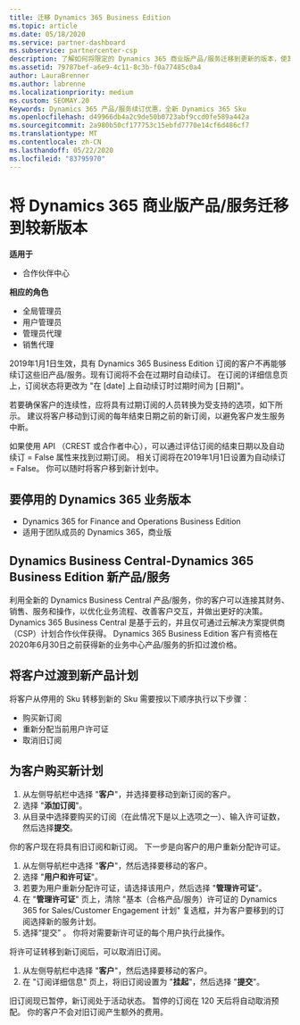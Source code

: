 ```yaml
---
title: 迁移 Dynamics 365 Business Edition
ms.topic: article
ms.date: 05/18/2020
ms.service: partner-dashboard
ms.subservice: partnercenter-csp
description: 了解如何将限定的 Dynamics 365 商业版产品/服务迁移到更新的版本，使其过期。
ms.assetid: 79787bef-a6e9-4c11-8c3b-f0a77485c0a4
author: LauraBrenner
ms.author: labrenne
ms.localizationpriority: medium
ms.custom: SEOMAY.20
Keywords: Dynamics 365 产品/服务续订优惠，全新 Dynamics 365 Sku
ms.openlocfilehash: d49966db4a2c9de50b0723abf9ccd0fe589a442a
ms.sourcegitcommit: 2a980b50cf177753c15ebfd7770e14cf6d486cf7
ms.translationtype: MT
ms.contentlocale: zh-CN
ms.lasthandoff: 05/22/2020
ms.locfileid: "83795970"
---
```

# <a name="migrate-dynamics-365-business-edition-offers-to-newer-versions"></a>将 Dynamics 365 商业版产品/服务迁移到较新版本

**适用于**

- 合作伙伴中心

**相应的角色**
- 全局管理员
- 用户管理员
- 管理员代理
- 销售代理

2019年1月1日生效，具有 Dynamics 365 Business Edition 订阅的客户不再能够续订这些旧产品/服务。现有订阅将不会在过期时自动续订。 在订阅的详细信息页上，订阅状态将更改为 "在 [date] 上自动续订时过期时间为 [日期]"。

若要确保客户的连续性，应将具有过期订阅的人员转换为受支持的选项，如下所示。 建议将客户移动到订阅的每年结束日期之前的新订阅，以避免客户发生服务中断。

如果使用 API （CREST 或合作者中心），可以通过评估订阅的结束日期以及自动续订 = False 属性来找到过期订阅。 相关订阅将在2019年1月1日设置为自动续订 = False。 你可以随时将客户移到新计划中。 

## <a name="the-dynamics-365-business-editions-being-retired"></a>要停用的 Dynamics 365 业务版本

- Dynamics 365 for Finance and Operations Business Edition
- 适用于团队成员的 Dynamics 365，商业版

## <a name="dynamics-business-central---the-dynamics-365-business-edition-new-offers"></a>Dynamics Business Central-Dynamics 365 Business Edition 新产品/服务

利用全新的 Dynamics Business Central 产品/服务，你的客户可以连接其财务、销售、服务和操作，以优化业务流程、改善客户交互，并做出更好的决策。 Dynamics 365 Business Central 是基于云的，并且仅可通过云解决方案提供商（CSP）计划合作伙伴获得。
Dynamics 365 Business Edition 客户有资格在2020年6月30日之前获得新的业务中心产品/服务的折扣过渡价格。

## <a name="transition-customers-to-new-product-plans"></a>将客户过渡到新产品计划

 将客户从停用的 Sku 转移到新的 Sku 需要按以下顺序执行以下步骤：

- 购买新订阅
- 重新分配当前用户许可证
- 取消旧订阅

## <a name="purchase-the-new-plan-for-your-customer"></a>为客户购买新计划

1. 从左侧导航栏中选择 "**客户**"，并选择要移动到新订阅的客户。
2. 选择 "**添加订阅**"。
3. 从目录中选择要购买的订阅（在此情况下是以上选项之一）、输入许可证数，然后选择**提交**。 

你的客户现在将具有旧订阅和新订阅。 下一步是向客户的用户重新分配许可证。

1. 从左侧导航栏中选择 "**客户**"，然后选择要移动的客户。
2. 选择 "**用户和许可证**"。
3. 若要为用户重新分配许可证，请选择该用户，然后选择 "**管理许可证**"。 
4. 在 "**管理许可证**" 页上，清除 "基本（合格产品/服务）许可证的 Dynamics 365 for Sales/Customer Engagement 计划" 复选框，并为客户要移到的订阅选择新的服务计划。 
5. 选择“提交”  。 你将对需要新许可证的每个用户执行此操作。 

将许可证转移到新订阅后，可以取消旧订阅。 

1. 从左侧导航栏中选择 "**客户**"，然后选择要移动的客户。
2. 在 "订阅详细信息" 页上，将旧订阅设置为 "**挂起**"，然后选择 "**提交**"。

旧订阅现已暂停，新订阅处于活动状态。 暂停的订阅在 120 天后将自动取消预配。 你的客户不会对旧订阅产生额外的费用。
